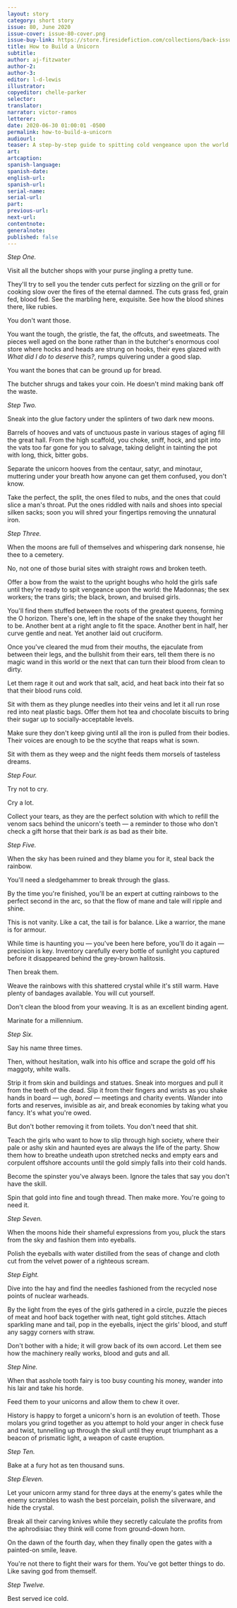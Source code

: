 ```yaml
---
layout: story
category: short story
issue: 80, June 2020
issue-cover: issue-80-cover.png
issue-buy-link: https://store.firesidefiction.com/collections/back-issues/products/fireside-magazine-issue-80-june-2020
title: How to Build a Unicorn
subtitle:
author: aj-fitzwater
author-2:
author-3:
editor: l-d-lewis
illustrator:
copyeditor: chelle-parker
selector:
translator:
narrator: victor-ramos
letterer:
date: 2020-06-30 01:00:01 -0500
permalink: how-to-build-a-unicorn
audiourl:
teaser: A step-by-step guide to spitting cold vengeance upon the world.
art:
artcaption:
spanish-language:
spanish-date:
english-url:
spanish-url:
serial-name:
serial-url:
part:
previous-url:
next-url:
contentnote:
generalnote:
published: false
---
```



_Step One._

Visit all the butcher shops with your purse jingling a pretty tune.

They'll try to sell you the tender cuts perfect for sizzling on the grill or for cooking slow over the fires of the eternal damned. The cuts grass fed, grain fed, blood fed. See the marbling here, exquisite. See how the blood shines there, like rubies.

You don't want those.

You want the tough, the gristle, the fat, the offcuts, and sweetmeats. The pieces well aged on the bone rather than in the butcher's enormous cool store where hocks and heads are strung on hooks, their eyes glazed with _What did I do to deserve this?_, rumps quivering under a good slap.

You want the bones that can be ground up for bread.

The butcher shrugs and takes your coin. He doesn't mind making bank off the waste.



_Step Two._

Sneak into the glue factory under the splinters of two dark new moons.

Barrels of hooves and vats of unctuous paste in various stages of aging fill the great hall. From the high scaffold, you choke, sniff, hock, and spit into the vats too far gone for you to salvage, taking delight in tainting the pot with long, thick, bitter gobs.

Separate the unicorn hooves from the centaur, satyr, and minotaur, muttering under your breath how anyone can get them confused, you don't know.

Take the perfect, the split, the ones filed to nubs, and the ones that could slice a man's throat. Put the ones riddled with nails and shoes into special silken sacks; soon you will shred your fingertips removing the unnatural iron.





_Step Three._

When the moons are full of themselves and whispering dark nonsense, hie thee to a cemetery.

No, not one of those burial sites with straight rows and broken teeth.

Offer a bow from the waist to the upright boughs who hold the girls safe until they're ready to spit vengeance upon the world: the Madonnas; the sex workers; the trans girls; the black, brown, and bruised girls.

You'll find them stuffed between the roots of the greatest queens, forming the O horizon. There's one, left in the shape of the snake they thought her to be. Another bent at a right angle to fit the space. Another bent in half, her curve gentle and neat. Yet another laid out cruciform.

Once you've cleared the mud from their mouths, the ejaculate from between their legs, and the bullshit from their ears, tell them there is no magic wand in this world or the next that can turn their blood from clean to dirty.

Let them rage it out and work that salt, acid, and heat back into their fat so that their blood runs cold.

Sit with them as they plunge needles into their veins and let it all run rose red into neat plastic bags. Offer them hot tea and chocolate biscuits to bring their sugar up to socially-acceptable levels.

Make sure they don't keep giving until all the iron is pulled from their bodies. Their voices are enough to be the scythe that reaps what is sown.

Sit with them as they weep and the night feeds them morsels of tasteless dreams.



_Step Four._

Try not to cry.

Cry a lot.

Collect your tears, as they are the perfect solution with which to refill the venom sacs behind the unicorn's teeth — a reminder to those who don't check a gift horse that their bark _is_ as bad as their bite.



_Step Five._

When the sky has been ruined and they blame you for it, steal back the rainbow.

You'll need a sledgehammer to break through the glass.

By the time you're finished, you'll be an expert at cutting rainbows to the perfect second in the arc, so that the flow of mane and tale will ripple and shine.

This is not vanity. Like a cat, the tail is for balance. Like a warrior, the mane is for armour.

While time is haunting you — you've been here before, you'll do it again — precision is key. Inventory carefully every bottle of sunlight you captured before it disappeared behind the grey-brown halitosis.

Then break them.

Weave the rainbows with this shattered crystal while it's still warm. Have plenty of bandages available. You will cut yourself.

Don't clean the blood from your weaving. It is as an excellent binding agent.

Marinate for a millennium.



_Step Six._

Say his name three times.

Then, without hesitation, walk into his office and scrape the gold off his maggoty, white walls.

Strip it from skin and buildings and statues. Sneak into morgues and pull it from the teeth of the dead. Slip it from their fingers and wrists as you shake hands in board — ugh, _bored_ — meetings and charity events. Wander into forts and reserves, invisible as air, and break economies by taking what you fancy. It's what you're owed.

But don't bother removing it from toilets. You don't need that shit.

Teach the girls who want to how to slip through high society, where their pale or ashy skin and haunted eyes are always the life of the party. Show them how to breathe undeath upon stretched necks and empty ears and corpulent offshore accounts until the gold simply falls into their cold hands.

Become the spinster you've always been. Ignore the tales that say you don't have the skill.

Spin that gold into fine and tough thread. Then make more. You're going to need it.



_Step Seven._

When the moons hide their shameful expressions from you, pluck the stars from the sky and fashion them into eyeballs.

Polish the eyeballs with water distilled from the seas of change and cloth cut from the velvet power of a righteous scream.



_Step Eight._

Dive into the hay and find the needles fashioned from the recycled nose points of nuclear warheads.

By the light from the eyes of the girls gathered in a circle, puzzle the pieces of meat and hoof back together with neat, tight gold stitches. Attach sparkling mane and tail, pop in the eyeballs, inject the girls' blood, and stuff any saggy corners with straw.

Don't bother with a hide; it will grow back of its own accord. Let them see how the machinery really works, blood and guts and all.



_Step Nine._

When that asshole tooth fairy is too busy counting his money, wander into his lair and take his horde.

Feed them to your unicorns and allow them to chew it over.

History is happy to forget a unicorn's horn is an evolution of teeth. Those molars you grind together as you attempt to hold your anger in check fuse and twist, tunnelling up through the skull until they erupt triumphant as a beacon of prismatic light, a weapon of caste eruption.



_Step Ten._

Bake at a fury hot as ten thousand suns.



_Step Eleven._

Let your unicorn army stand for three days at the enemy's gates while the enemy scrambles to wash the best porcelain, polish the silverware, and hide the crystal.

Break all their carving knives while they secretly calculate the profits from the aphrodisiac they think will come from ground-down horn.

On the dawn of the fourth day, when they finally open the gates with a painted-on smile, leave.

You're not there to fight their wars for them. You've got better things to do. Like saving god from themself.



_Step Twelve._

Best served ice cold.
